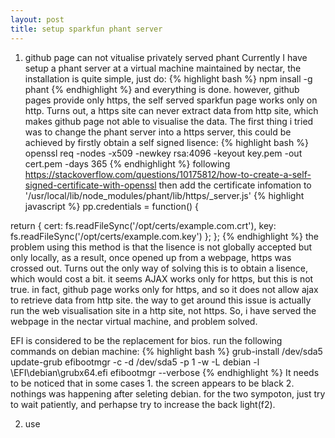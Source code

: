 ```yaml
---
layout: post
title: setup sparkfun phant server
---
```

1. github page can not vitualise privately served phant
  Currently I have setup a phant server at a virtual machine maintained by nectar, the installation is quite simple, just do: 
{% highlight bash %}
npm insall -g phant
{% endhighlight %}
  and everything is done. however, github pages provide only https, the self served sparkfun page works only on http. Turns out, a https site can never extract data from http site, which makes github page not able to visualise the data. 
  The first thing i tried was to change the phant server into a https server, this could be achieved by firstly obtain a self signed lisence:
{% highlight bash %}
openssl req -nodes -x509 -newkey rsa:4096 -keyout key.pem -out cert.pem -days 365
{% endhighlight %}
following https://stackoverflow.com/questions/10175812/how-to-create-a-self-signed-certificate-with-openssl
then add the certificate infomation to '/usr/local/lib/node\_modules/phant/lib/https/\_server.js'
{% highlight javascript %}
pp.credentials = function() {

  return {
    cert: fs.readFileSync('/opt/certs/example.com.crt'),
    key: fs.readFileSync('/opt/certs/example.com.key')
  };
};
{% endhighlight %}
the problem using this method is that the lisence is not globally accepted but only locally, as a result, once opened up from a webpage, https was crossed out. Turns out the only way of solving this is to obtain a lisence, which would cost a bit.
it seems AJAX works only for https, but this is not true. in fact, github page works only for https, and so it does not allow ajax to retrieve data from http site. the way to get around this issue is actually run the web visualisation site in a http site, not https. So, i have served the webpage in the nectar virtual machine, and problem solved.


  EFI is considered to be the replacement for bios. run the following commands on debian machine:
{% highlight bash %}
grub-install /dev/sda5
update-grub
efibootmgr -c -d /dev/sda5 -p 1 -w -L debian -l \EFI\debian\grubx64.efi
efibootmgr --verbose
{% endhighlight %}
  It needs to be noticed that in some cases 1. the screen appears to be black 2. nothings was happening after seleting debian. for the two sympoton, just try to wait patiently, and perhapse try to increase the back light(f2).

2. use 
